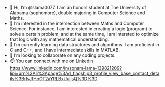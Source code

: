 - 👋 Hi, I’m @slama0077. I am an honors student at The University of Alabama (sophomore), double majoring in Computer Science and Maths. 
- 👀 I’m interested in the intersection between Maths and Computer Science. For instance, I am interested in creating a logic (program) to solve a certain problem; and at the same time, I am intersted to optimize that logic with any mathematical understanding.
- 🌱 I’m currently learning data structures and algorithms. I am proficient in C and C++, and I have intermediate skills in MATLAB.
- 💞️ I’m looking to collaborate on any coding projects. 
- 📫 You can connect with me on Linkedin https://www.linkedin.com/in/sonam-lama-139821209?lipi=urn%3Ali%3Apage%3Ad_flagship3_profile_view_base_contact_details%3BrlvJfHoOT2aYRLBxUujjsQ%3D%3D

<!---
slama0077/slama0077 is a ✨ special ✨ repository because its `README.md` (this file) appears on your GitHub profile.
You can click the Preview link to take a look at your changes.
--->
